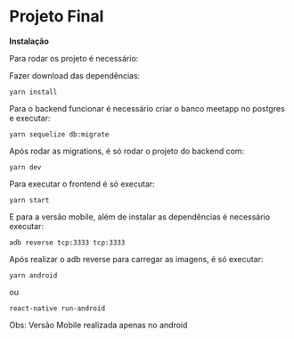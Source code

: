 # Projeto Final

**Instalação**

Para rodar os projeto é necessário:

Fazer download das dependências:

```
yarn install
```
Para o backend funcionar é necessário criar o banco meetapp no postgres e executar:

```
yarn sequelize db:migrate
```

Após rodar as migrations, é só rodar o projeto do backend com:

```
yarn dev
```

Para executar o frontend é só executar:

```
yarn start
```

E para a versão mobile, além de instalar as dependências é necessário executar:

```
adb reverse tcp:3333 tcp:3333
```

Após realizar o adb reverse para carregar as imagens, é só executar:

```
yarn android
```
ou 

```
react-native run-android
```

Obs: Versão Mobile realizada apenas no android
